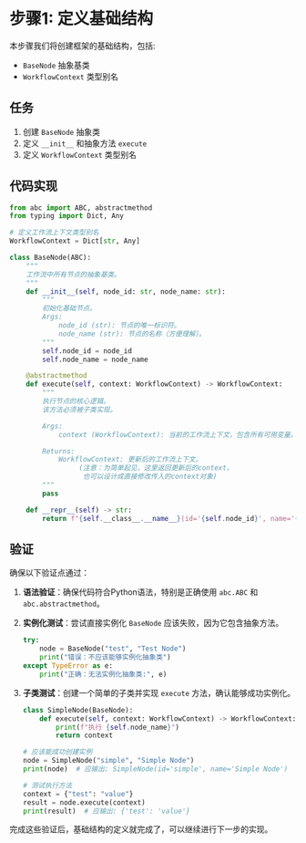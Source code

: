 # 步骤1: 定义基础结构

本步骤我们将创建框架的基础结构，包括:
- `BaseNode` 抽象基类
- `WorkflowContext` 类型别名

## 任务

1. 创建 `BaseNode` 抽象类
2. 定义 `__init__` 和抽象方法 `execute`
3. 定义 `WorkflowContext` 类型别名

## 代码实现

```python
from abc import ABC, abstractmethod
from typing import Dict, Any

# 定义工作流上下文类型别名
WorkflowContext = Dict[str, Any]

class BaseNode(ABC):
    """
    工作流中所有节点的抽象基类。
    """
    def __init__(self, node_id: str, node_name: str):
        """
        初始化基础节点。
        Args:
            node_id (str): 节点的唯一标识符。
            node_name (str): 节点的名称（方便理解）。
        """
        self.node_id = node_id
        self.node_name = node_name

    @abstractmethod
    def execute(self, context: WorkflowContext) -> WorkflowContext:
        """
        执行节点的核心逻辑。
        该方法必须被子类实现。

        Args:
            context (WorkflowContext): 当前的工作流上下文，包含所有可用变量。

        Returns:
            WorkflowContext: 更新后的工作流上下文。
                 (注意：为简单起见，这里返回更新后的context，
                  也可以设计成直接修改传入的context对象)
        """
        pass

    def __repr__(self) -> str:
        return f"{self.__class__.__name__}(id='{self.node_id}', name='{self.node_name}')"
```

## 验证

确保以下验证点通过：

1. **语法验证**：确保代码符合Python语法，特别是正确使用 `abc.ABC` 和 `abc.abstractmethod`。

2. **实例化测试**：尝试直接实例化 `BaseNode` 应该失败，因为它包含抽象方法。

    ```python
    try:
        node = BaseNode("test", "Test Node")
        print("错误：不应该能够实例化抽象类")
    except TypeError as e:
        print("正确：无法实例化抽象类:", e)
    ```

3. **子类测试**：创建一个简单的子类并实现 `execute` 方法，确认能够成功实例化。

    ```python
    class SimpleNode(BaseNode):
        def execute(self, context: WorkflowContext) -> WorkflowContext:
            print(f"执行 {self.node_name}")
            return context
    
    # 应该能成功创建实例
    node = SimpleNode("simple", "Simple Node")
    print(node)  # 应输出: SimpleNode(id='simple', name='Simple Node')
    
    # 测试执行方法
    context = {"test": "value"}
    result = node.execute(context)
    print(result)  # 应输出: {'test': 'value'}
    ```

完成这些验证后，基础结构的定义就完成了，可以继续进行下一步的实现。
